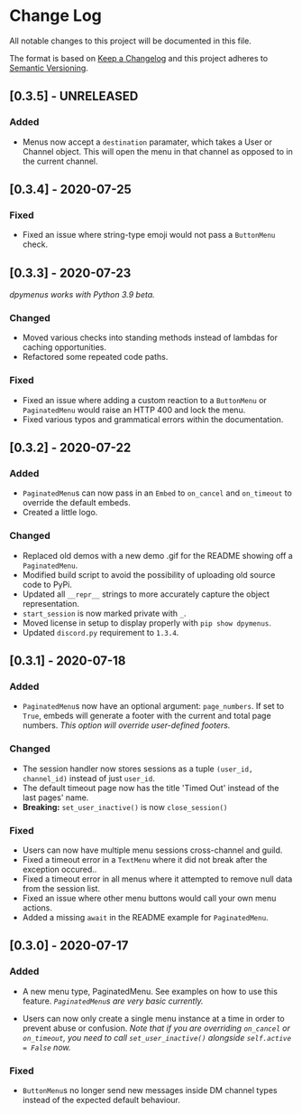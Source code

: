 
# Change Log
All notable changes to this project will be documented in this file.
 
The format is based on [Keep a Changelog](http://keepachangelog.com/)
and this project adheres to [Semantic Versioning](http://semver.org/).

## [0.3.5] - UNRELEASED

### Added
- Menus now accept a `destination` paramater, which takes a User or Channel object.
This will open the menu in that channel as opposed to in the current channel.

## [0.3.4] - 2020-07-25

### Fixed
- Fixed an issue where string-type emoji would not pass a `ButtonMenu`
check.

## [0.3.3] - 2020-07-23

*dpymenus works with Python 3.9 beta.*

### Changed
- Moved various checks into standing methods instead of lambdas for
caching opportunities.
- Refactored some repeated code paths.

### Fixed
- Fixed an issue where adding a custom reaction to a `ButtonMenu` or
`PaginatedMenu` would raise an HTTP 400 and lock the menu.
- Fixed various typos and grammatical errors within the documentation.

## [0.3.2] - 2020-07-22

### Added
- `PaginatedMenu`s can now pass in an `Embed` to `on_cancel` and `on_timeout`
to override the default embeds.
- Created a little logo.

### Changed
- Replaced old demos with a new demo .gif for the README showing off a `PaginatedMenu`.
- Modified build script to avoid the possibility of uploading old source code to PyPi.
- Updated all `__repr__` strings to more accurately capture the object representation.
- `start_session` is now marked private with `_`.
- Moved license in setup to display properly with `pip show dpymenus`.
- Updated `discord.py` requirement to `1.3.4`. 
 
## [0.3.1] - 2020-07-18

### Added
- `PaginatedMenu`s now have an optional argument: `page_numbers`. If set to `True`,
embeds will generate a footer with the current and total page numbers. *This 
option will override user-defined footers.*

### Changed
- The session handler now stores sessions as a tuple `(user_id, channel_id)`
instead of just `user_id`.
- The default timeout page now has the title 'Timed Out' instead of the
last pages' name.
- **Breaking:** `set_user_inactive()` is now `close_session()`

### Fixed
- Users can now have multiple menu sessions cross-channel and guild.
- Fixed a timeout error in a `TextMenu` where it did not break after the
exception occured..
- Fixed a timeout error in all menus where it attempted to remove null data
from the session list.
- Fixed an issue where other menu buttons would call your own menu
actions. 
- Added a missing `await` in the README example for `PaginatedMenu`.

## [0.3.0] - 2020-07-17
 
### Added
- A new menu type, PaginatedMenu. See examples on how to use this feature. *`PaginatedMenu`s are very basic currently.*

- Users can now only create a single menu instance at a time in order to 
prevent abuse or confusion. *Note that if you are overriding `on_cancel` or 
`on_timeout`, you need to call `set_user_inactive()` alongside 
`self.active = False` now.*
 
### Fixed
 
- `ButtonMenu`s no longer send new messages inside DM channel types instead
of the expected default behaviour.
